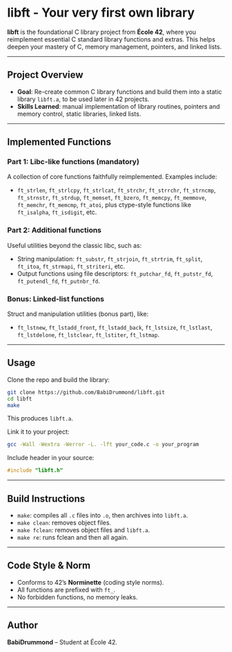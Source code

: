 # libft - Your very first own library

**libft** is the foundational C library project from **École 42**, where you reimplement essential C standard library functions and extras. This helps deepen your mastery of C, memory management, pointers, and linked lists.

---

## Project Overview

- **Goal**: Re-create common C library functions and build them into a static library `libft.a`, to be used later in 42 projects.  
- **Skills Learned**: manual implementation of library routines, pointers and memory control, static libraries, linked lists.

---

## Implemented Functions

### Part 1: Libc-like functions (mandatory)
A collection of core functions faithfully reimplemented. Examples include:

- `ft_strlen`, `ft_strlcpy`, `ft_strlcat`, `ft_strchr`, `ft_strrchr`, `ft_strncmp`, `ft_strnstr`, `ft_strdup`, `ft_memset`, `ft_bzero`, `ft_memcpy`, `ft_memmove`, `ft_memchr`, `ft_memcmp`, `ft_atoi`, plus ctype-style functions like `ft_isalpha`, `ft_isdigit`, etc.  

### Part 2: Additional functions
Useful utilities beyond the classic libc, such as:

- String manipulation: `ft_substr`, `ft_strjoin`, `ft_strtrim`, `ft_split`, `ft_itoa`, `ft_strmapi`, `ft_striteri`, etc.  
- Output functions using file descriptors: `ft_putchar_fd`, `ft_putstr_fd`, `ft_putendl_fd`, `ft_putnbr_fd`.

### Bonus: Linked‑list functions
Struct and manipulation utilities (bonus part), like:

- `ft_lstnew`, `ft_lstadd_front`, `ft_lstadd_back`, `ft_lstsize`, `ft_lstlast`, `ft_lstdelone`, `ft_lstclear`, `ft_lstiter`, `ft_lstmap`.

---

## Usage

Clone the repo and build the library:

```bash
git clone https://github.com/BabiDrummond/libft.git
cd libft
make
```

This produces `libft.a`.

Link it to your project:

```bash
gcc -Wall -Wextra -Werror -L. -lft your_code.c -o your_program
```

Include header in your source:

```c
#include "libft.h"
```

---

## Build Instructions

- `make`: compiles all `.c` files into `.o`, then archives into `libft.a`.  
- `make clean`: removes object files.  
- `make fclean`: removes object files and `libft.a`.  
- `make re`: runs fclean and then all again.

---

## Code Style & Norm

- Conforms to 42’s **Norminette** (coding style norms).  
- All functions are prefixed with `ft_`.  
- No forbidden functions, no memory leaks.

---

## Author

**BabiDrummond** – Student at École 42.